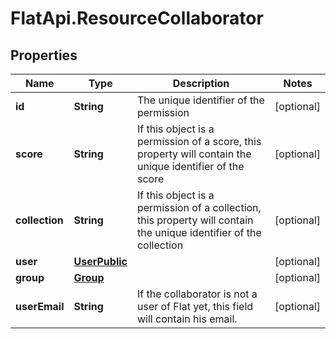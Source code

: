 # FlatApi.ResourceCollaborator

## Properties
Name | Type | Description | Notes
------------ | ------------- | ------------- | -------------
**id** | **String** | The unique identifier of the permission | [optional] 
**score** | **String** | If this object is a permission of a score, this property will contain the unique identifier of the score | [optional] 
**collection** | **String** | If this object is a permission of a collection, this property will contain the unique identifier of the collection | [optional] 
**user** | [**UserPublic**](UserPublic.md) |  | [optional] 
**group** | [**Group**](Group.md) |  | [optional] 
**userEmail** | **String** | If the collaborator is not a user of Flat yet, this field will contain his email.  | [optional] 


